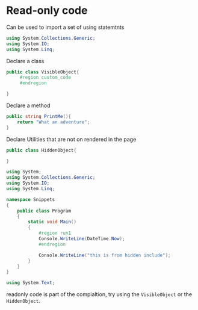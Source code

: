 # Read-only code 

Can be used to import a set of using statemtnts
```cs --include
using System.Collections.Generic;
using System.IO;
using System.Linq;
```

Declare a class
```cs --include
public class VisibleObject{
     #region custom_code
     #endregion

}
```

Declare a method
```cs --include --region custom_code
public string PrintMe(){
    return "What an adventure";
}
```

Declare Utilities that are not on rendered in the page
```cs --include --hidden
public class HiddenObject{

}
```

```cs --include --hidden --destination-file .\Snippets\Program.cs
using System;
using System.Collections.Generic;
using System.IO;
using System.Linq;

namespace Snippets
{
    public class Program
    {
        static void Main()
        {
            #region run1
            Console.WriteLine(DateTime.Now);
            #endregion

            Console.WriteLine("this is from hidden include");
        }        
    }
}
```

```cs 
using System.Text;
```

readonly code is part of the compialtion, try using the `VisibleObject` or the `HiddenObject`.
```csharp --source-file .\Snippets\Program.cs --project .\Snippets\Snippets.csproj --session "Run example 1" --region run1
```